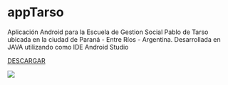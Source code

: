 # appTarso

Aplicación Android para la Escuela de Gestion Social Pablo de Tarso ubicada en la ciudad de Paraná - Entre Ríos - Argentina.
Desarrollada en JAVA utilizando como IDE Android Studio

[DESCARGAR](https://play.google.com/store/apps/details?id=com.emdev.tarso)

![](https://s6.gifyu.com/images/inicioTarso.gif)

